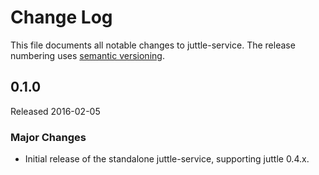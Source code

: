 # Change Log
This file documents all notable changes to juttle-service. The release numbering uses [semantic versioning](http://semver.org).

## 0.1.0
Released 2016-02-05

### Major Changes
- Initial release of the standalone juttle-service, supporting juttle 0.4.x.
